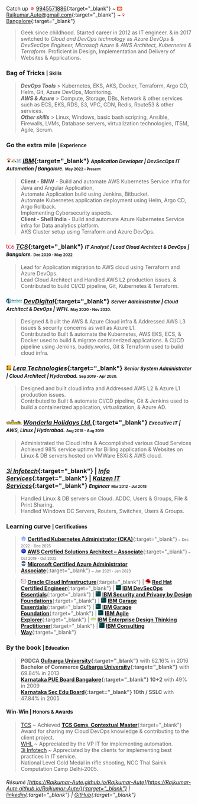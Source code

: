 <!--- <abbr title="click here for the most recent résumé. For more details on the specific area, click on the below hyperlinks.">[<font size="1">&uarr;&uarr; latest résumé | https://Rajkumar-Aute.github.io/Rajkumar-Aute </font>](https://Rajkumar-Aute.github.io/Rajkumar-Aute/){:target="_blank"}</abbr> <font size="0">(Looking for job in Hyderabad, on Cloud based Kubernetes, EKS)</font> --->
Catch up <img width="" height="10" src="./image/other/call.gif"> [9945571886](https://wa.me/+919945571886){:target="_blank"} ~
<img width="" height="10" src="./image/other/email.gif"> [Rajkumar.Aute@gmail.com](mailto:Rajkumar.Aute@gmail.com){:target="_blank"} ~
<img width="" height="10" src="./image/other/location.gif"> [Bangalore](https://en.wikipedia.org/wiki/Bangalore){:target="_blank"}

> Geek since childhood. Started career in 2012 as IT engineer. & in 2017 switched to _Cloud and DevOps technology_ as _Azure DevOps & DevSecOps Engineer, Microsoft Azure & AWS Architect, Kubernetes & Terraform._ Proficient in Design, Implementation and Delivery of Websites & Applications.

### Bag of Tricks <font size="2.8">| Skills</font>
> ___DevOps Tools___ > Kubernetes, EKS, AKS, Docker, Terraform, Argo CD, Helm, Git, Azure DevOps, Monitoring.  
___AWS  & Azure___ > Compute, Storage, DBs, Network & other services such as ECS, EKS, RDS, S3, VPC, CDN, Redis, Route53 & other services.  
___Other skills___ > Linux, Windows, basic bash scripting, Ansible, Firewalls, LVMs, Database servers, virtualization technologies, ITSM, Agile, Scrum.

### Go the extra mile <font size="2.8">| Experience</font>
### <img width="" height="14" src="./image/org/ibm.png"> [_IBM_](https://www.ibm.com){:target="_blank"} _<font size="2">Application Developer | DevSecOps IT Automation | Bangalore.</font>_ <font size="1">May 2022 - Present</font>
> **Client - BMW** -
Build and automate AWS Kubernetes Service infra for Java and Angular Application,  
Automate Application build using Jenkins, Bitbucket.  
Automate Kubernetes application deployment using Helm, Argo CD, Argo Rollback.  
Implementing Cybersecurity aspects.  
**Client - Shell India** - 
Build and automate Azure Kubernetes Service infra for Data analytics platform.  
AKS Cluster setup using Terraform and Azure DevOps.

### <img width="" height="14" src="./image/org/tcs.png"> [_TCS_](http://www.tcs.com){:target="_blank"} _<font size="2">IT Analyst | Lead Cloud Architect & DevOps | Bangalore.</font>_ <font size="1">Dec 2020 - May 2022</font>  
> Lead for Application migration to AWS cloud using Terraform and Azure DevOps.  
Lead Cloud Architect and Handled AWS L2 production issues. & Contributed to build CI/CD pipeline, Git, Kubernetes & Terraform.

### <img width="" height="14" src="./image/org/devdigital.jpg"> [_DevDigital_](http://www.devdigital.com){:target="_blank"} _<font size="2"> Server Administrator | Cloud Architect & DevOps | WFH.</font>_ <font size="1">May 2020 - Nov 2020.</font>  
> Designed & built the AWS & Azure Cloud infra & Addressed AWS L3 issues & security concerns as well as Azure L1.  
Contributed to Built & automate the Kubernetes, AWS EKS, ECS, & Docker used to build & migrate containerized applications. & CI/CD pipeline using  Jenkins, buddy.works, Git & Terraform used to build cloud infra.  

### <img width="" height="14" src="./image/org/lera.png"> [_Lera Technologies_](http://www.lera.us){:target="_blank"} _<font size="2">Senior System Administrator | Cloud Architect | Hyderabad.</font>_ <font size="1">Sep 2019 - Apr 2020.</font>  
> Designed and built cloud infra and Addressed AWS L2 & Azure L1 production issues.  
Contributed to Built & automate CI/CD pipeline, Git & Jenkins used to build a containerized application, virtualization, & Azure AD.

### <img width="" height="14" src="./image/org/wla.png"> [_Wonderla Holidays Ltd._](http://www.wonderla.com){:target="_blank"} _<font size="2">Executive IT | AWS, Linux | Hyderabad.</font>_ <font size="1">Aug 2018 - Aug 2019</font>
> Administrated the Cloud infra & Accomplished various Cloud Services  
Achieved 98% service uptime for Billing application & Websites on Linux & DB servers hosted on VMWare ESXi & AWS cloud.

### <!--- <img width="" height="18" src="./image/org/3i.png"> --->[_3i Infotech_](http://www.3i-infotech.com){:target="_blank"} _<font size="2"> <!---Engineer | AWS, Linux | Hyderabad.---></font>_ <font size="1"> <!---Mar 2015 - Jul 2018 ---></font> | <!--- <img width="" height="20" src="./image/org/infoservice.jpg"> ---> [_Info Services_](http://ibmesp.com){:target="_blank"}<!---_<font size="2"> Support Engineer | Windows,Network | Clients-MAFIL</font>_ <font size="1">Aug 2014 - Mar 2015.</font> <font size="1"> </font>---> | <!--- <img width="" height="15" src="./image/org/kaizen.png"> ---> [_Kaizen IT Services_](https://www.linkedin.com/company/kaizen-it-services-pvt.-ltd./){:target="_blank"} _<font size="2"> Engineer</font>_ <font size="1">Mar 2012 - <!---Mar 2012 - July 2014---> Jul 2018</font> <font size="1"> </font>  
> Handled Linux & DB servers on Cloud. ADDC, Users & Groups, File & Print Sharing.  
Handled Windows DC Servers, Routers, Switches, Users & Groups.

### Learning curve <font size="2.8">| Certifications</font>
> <img width="" height="14" src="./image/cert/cka.svg"> [**Certified Kubernetes Administrator (CKA)**](https://www.credly.com/badges/0dee1521-344c-4602-8f7a-a59983613b8b/public_url){:target="_blank"}<font size="1"> ~ Dec 2022 - Dec 2025</font>  
<img width="" height="14" src="./image/cert/AWS_Architect_Associate.png"> [**AWS Certified Solutions Architect – Associate**](https://www.credly.com/badges/950ba75b-a8e7-4439-836f-d376c0427560?source=linked_in_profile){:target="_blank"}<font size="1"> ~ Oct 2019 - Oct 2022</font>  
<img width="" height="14" src="./image/cert/azure-administrator-associate.png"> [**Microsoft Certified Azure Administrator Associate**](https://www.credly.com/badges/0ca6c8a7-e631-4a79-8270-bc94404d1705?source=linked_in_profile){:target="_blank"}<font size="1"> ~ Jan 2021 - Jan 2023</font>  

><img width="" height="14" src="./image/cert/oracle.jpg"> [**Oracle Cloud Infrastructure**](https://www.credly.com/badges/93d0e186-5352-44bb-9d57-8400d5dd14aa?source=linked_in_profile){:target="_blank"}<!---<font size="1"> ~ Apr 2020 - Oct 2021</font>---> | 
<img width="" height="14" src="./image/cert/redhat.png"> [**Red Hat Certified Engineer**](https://rhtapps.redhat.com/verify?certId=180-084-022){:target="_blank"}<!--- <font size="1"> ~ Jul 2018 - Jul 2021</font> ---> | 
<img width="" height="14" src="./image/cert/DevSecOps-Essentials.png"> [**IBM DevSecOps Essentials**](https://www.credly.com/badges/e19cb742-c05c-40d8-9d2e-979a92a4fedb/public_url){:target="_blank"} | 
<img width="" height="14" src="./image/cert/Security-_-Privacy-by-Design-Foundational.png"> [**IBM Security and Privacy by Design Foundations**](https://www.credly.com/badges/9d566f46-fdc4-4c49-ab6b-270e54da0768/public_url){:target="_blank"} | 
<img width="" height="14" src="./image/cert/IBM_Garage_Essentials.png"> [**IBM Garage Essentials**](https://www.credly.com/badges/07bcd366-73cc-48a3-be98-d7be94a50c73/public_url){:target="_blank"} | 
<img width="" height="14" src="./image/cert/IBM_Garage_Foundation.png"> [**IBM Garage Foundation**](https://www.credly.com/badges/32e585fc-aa8f-4113-95f4-e520f5e7d0bf/public_url){:target="_blank"} | 
<img width="" height="14" src="./image/cert/IBM-Agile-Explorer.png"> [**IBM Agile Explorer**](https://www.credly.com/badges/c3e6edb8-0874-4a87-8013-b8858b78f153/public_url){:target="_blank"} | 
<img width="" height="14" src="./image/cert/Badges_v8-07_Practitioner.png"> [**IBM Enterprise Design Thinking Practitioner**](https://www.credly.com/badges/9f172c65-e442-43be-b2cb-d07f22c28395/public_url){:target="_blank"} | 
<img width="" height="14" src="./image/cert/IBM_Consulting_Way.png"> [**IBM Consulting Way**](https://www.credly.com/badges/22a02dc8-4977-4212-866a-4ad290c72438/public_url){:target="_blank"}  

### By the book <font size="2.8">| Education</font>
>**PGDCA [Gulbarga University](https://www.gug.ac.in/){:target="_blank"}** with 62.16% in 2016  
**Bachelor of Commerce [Gulbarga University](https://www.gug.ac.in/){:target="_blank"}** with 69.84% in 2013  
**[Karnataka PUE Board Bangalore](https://pue.karnataka.gov.in){:target="_blank"} 10+2** with 49% in 2009  
**[Karnataka Sec Edu Board](https://sslc.karnataka.gov.in/){:target="_blank"} 10th / SSLC** with 47.84% in 2005

#### Win-Win <font size="2">| Honors & Awards</font>
>[TCS](http://www.tcs.com) ~ Achieved [__TCS Gems, Contextual Master__](https://www.tcs.com/tcs-way/contextual-knowledge-mastery-tcs-client-growth){:target="_blank"} Award for sharing my Cloud DevOps knowledge & contributing to the client project.  
[WHL](http://www.wonderla.com) ~ Appreciated by the VP IT for implementing automation.  
[3i Infotech](http://www.3i-infotech.com) ~ Appreciated by the clients for implementing best practices in IT service.  
National Level Gold Medal in rifle shooting, NCC Thal Sainik Computation Camp Delhi-2005.

###### Résumé [https://Rajkumar-Aute.github.io/Rajkumar-Aute](https://Rajkumar-Aute.github.io/Rajkumar-Aute/){:target="_blank"} | [linkedin](https://www.linkedin.com/in/RajkumarAute/){:target="_blank"} | [GitHub](https://github.com/Rajkumar-Aute){:target="_blank"}